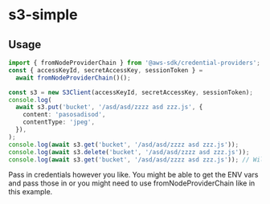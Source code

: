# s3-simple

## Usage

```typescript
import { fromNodeProviderChain } from '@aws-sdk/credential-providers';
const { accessKeyId, secretAccessKey, sessionToken } =
  await fromNodeProviderChain()();

const s3 = new S3Client(accessKeyId, secretAccessKey, sessionToken);
console.log(
  await s3.put('bucket', '/asd/asd/zzzz asd zzz.js', {
    content: 'pasosadisod',
    contentType: 'jpeg',
  }),
);
console.log(await s3.get('bucket', '/asd/asd/zzzz asd zzz.js'));
console.log(await s3.delete('bucket', '/asd/asd/zzzz asd zzz.js'));
console.log(await s3.get('bucket', '/asd/asd/zzzz asd zzz.js')); // Will error because it was deleted
```

Pass in credentials however you like. You might be able to get the ENV vars and pass those in or you might need to use fromNodeProviderChain like in this example.
